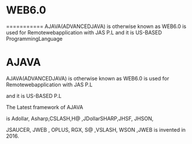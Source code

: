 # WEB6.0
===========
AJAVA(ADVANCEDJAVA) is otherwise known as WEB6.0 is used for Remotewebapplication with JAS P.L and it is US-BASED ProgrammingLanguage 
  
  


AJAVA
=====


AJAVA(ADVANCEDJAVA) is  otherwise known as  WEB6.0 is  used  for  Remotewebapplication  with  JAS P.L

and it  is  US-BASED P.L


The  Latest framework of  AJAVA

is  Adollar, Asharp,CSLASH,H@ ,JDollarSHARP,JHSF, JHSON,

JSAUCER, JWEB , OPLUS, RGX, S@ ,VSLASH, WSON ,JWEB is  invented  in  2016.










